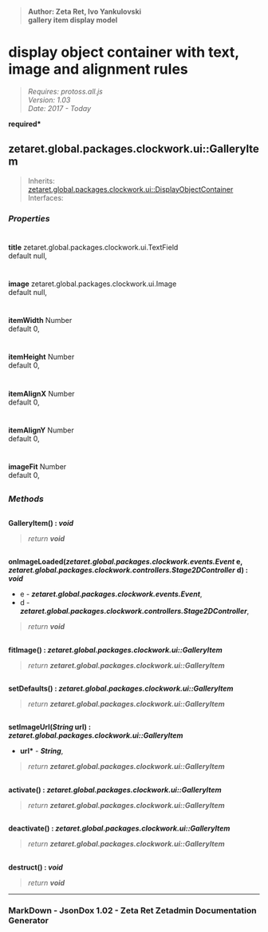 > __Author: Zeta Ret, Ivo Yankulovski__  
> __gallery item display model__  
# display object container with text, image and alignment rules  
> *Requires: protoss.all.js*  
> *Version: 1.03*  
> *Date: 2017 - Today*  

__required*__

## zetaret.global.packages.clockwork.ui::GalleryItem  
> Inherits: [zetaret.global.packages.clockwork.ui::DisplayObjectContainer](DisplayObjectContainer.md)  
> Interfaces:   

### *Properties*  

#
__title__ zetaret.global.packages.clockwork.ui.TextField  
default null,   

#
__image__ zetaret.global.packages.clockwork.ui.Image  
default null,   

#
__itemWidth__ Number  
default 0,   

#
__itemHeight__ Number  
default 0,   

#
__itemAlignX__ Number  
default 0,   

#
__itemAlignY__ Number  
default 0,   

#
__imageFit__ Number  
default 0,   


##
### *Methods*  

##
__GalleryItem() : *void*__  
  
> *return __void__*  

##
__onImageLoaded(*zetaret.global.packages.clockwork.events.Event* e, *zetaret.global.packages.clockwork.controllers.Stage2DController* d) : *void*__  
  
- e - __*zetaret.global.packages.clockwork.events.Event*__,   
- d - __*zetaret.global.packages.clockwork.controllers.Stage2DController*__,   
> *return __void__*  

##
__fitImage() : *zetaret.global.packages.clockwork.ui::GalleryItem*__  
  
> *return __zetaret.global.packages.clockwork.ui::GalleryItem__*  

##
__setDefaults() : *zetaret.global.packages.clockwork.ui::GalleryItem*__  
  
> *return __zetaret.global.packages.clockwork.ui::GalleryItem__*  

##
__setImageUrl(*String* url) : *zetaret.global.packages.clockwork.ui::GalleryItem*__  
  
- __url*__ - __*String*__,   
> *return __zetaret.global.packages.clockwork.ui::GalleryItem__*  

##
__activate() : *zetaret.global.packages.clockwork.ui::GalleryItem*__  
  
> *return __zetaret.global.packages.clockwork.ui::GalleryItem__*  

##
__deactivate() : *zetaret.global.packages.clockwork.ui::GalleryItem*__  
  
> *return __zetaret.global.packages.clockwork.ui::GalleryItem__*  

##
__destruct() : *void*__  
  
> *return __void__*  

---
### MarkDown - JsonDox 1.02 - Zeta Ret Zetadmin Documentation Generator
